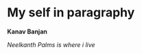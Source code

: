 <!DOCTYPE html>
<html>
<body>
  <h1> My self in paragraphy </h1>
  <p><b> Kanav Banjan</p></b>
  <p><i> Neelkanth Palms is where i live </p></i>
</body>
</html>
